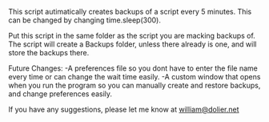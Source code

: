 This script autimatically creates backups of a script every 5 minutes. This can be changed by changing time.sleep(300).

Put this script in the same folder as the script you are macking backups of. The script will create a Backups folder, unless there already is one, and will store the backups there.

Future Changes:
-A preferences file so you dont have to enter the file name every time or can change the wait time easily.
-A custom window that opens when you run the program so you can manually create and restore backups, and change preferences easily.

If you have any suggestions, please let me know at william@dolier.net
